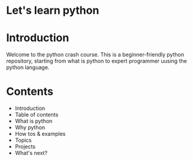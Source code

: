 # Let's learn python

# Introduction

Welcome to the python crash course.
This is a beginner-friendly python repository, starting from what is python to expert programmer uusing the python language.

# Contents

- Introduction
- Table of contents
- What is python
- Why python
- How tos & examples
- Topics
- Projects
- What's next?
